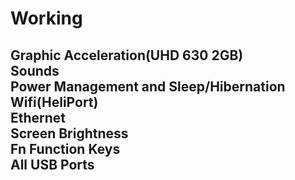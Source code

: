 # **Working**
Graphic Acceleration(UHD 630 2GB)  
Sounds   
Power Management and Sleep/Hibernation   
Wifi(HeliPort)   
Ethernet   
Screen Brightness   
Fn Function Keys   
All USB Ports  
------------

